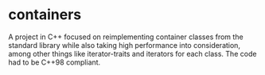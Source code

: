 # containers

A project in C++ focused on reimplementing container classes from the standard library while also taking high performance into consideration, among other things like iterator-traits and iterators for each class.
The code had to be C++98 compliant.
